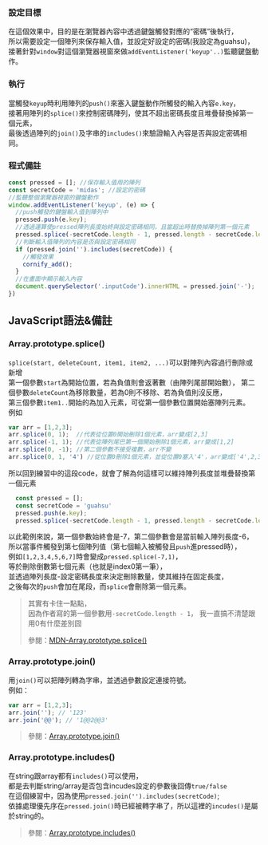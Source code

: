 ### 設定目標
在這個效果中，目的是在瀏覽器內容中透過鍵盤觸發對應的“密碼”後執行，  
所以需要設定一個陣列來保存輸入值，並設定好設定的密碼(我設定為guahsu)，  
接著針對`window`對這個瀏覽器視窗來做`addEventListener('keyup'..)`監聽鍵盤動作。
### 執行
當觸發`keyup`時利用陣列的`push()`來塞入鍵盤動作所觸發的輸入內容`e.key`，  
接著用陣列的`splice()`來控制密碼陣列，使其不超出密碼長度且堆疊替換掉第一個元素，  
最後透過陣列的`join()`及字串的`includes()`來驗證輸入內容是否與設定密碼相同。  
### 程式備註
````javascript
const pressed = []; //保存輸入值用的陣列
const secretCode = 'midas'; //設定的密碼
//監聽整個瀏覽器視窗的鍵盤動作
window.addEventListener('keyup', (e) => {
  //push觸發的鍵盤輸入值到陣列中
  pressed.push(e.key);
  //透過運算使pressed陣列長度始終與設定密碼相同，且當超出時替換掉陣列第一個元素
  pressed.splice(-secretCode.length - 1, pressed.length - secretCode.length);
  //判斷輸入值陣列的內容是否與設定密碼相同
  if (pressed.join('').includes(secretCode)) {
    //觸發效果
    cornify_add();
  }
  //在畫面中顯示輸入內容
  document.querySelector('.inputCode').innerHTML = pressed.join('-');
})
````

## **JavaScript語法&備註**
### **Array.prototype.splice()**
`splice(start, deleteCount, item1, item2, ...)`可以對陣列內容過行刪除或新增  
第一個參數`start`為開始位置，若為負值則會返著數（由陣列尾部開始數），
第二個參數`deleteCount`為移除數量，若為0則不移除、若為負值則沒反應，  
第三個參數`item1..`開始的為加入元素，可從第一個參數位置開始塞陣列元素。  
例如
````javascript
var arr = [1,2,3];
arr.splice(0, 1);  //代表從位置0開始刪除1個元素，arr變成[2,3]
arr.splice(-1, 1); //代表從陣列尾巴第一個開始刪除1個元素，arr變成[1,2]
arr.splice(0, -1); //第二個參數不接受複數，arr不變
arr.splice(0, 1, '4') //從位置0刪除1個元素，並從位置0塞入'4'，arr變成['4',2,3]
````
所以回到練習中的這段code，就會了解為何這樣可以維持陣列長度並堆疊替換第一個元素  
````javascript
  const pressed = []; 
  const secretCode = 'guahsu'
  pressed.push(e.key);
  pressed.splice(-secretCode.length - 1, pressed.length - secretCode.length);
````
以此範例來說，第一個參數始終會是-7，第二個參數會是當前輸入陣列長度-6，  
所以當事件觸發到第七個陣列值（第七個輸入被觸發且`push`進pressed時），  
例如`[1,2,3,4,5,6,7]`時會變成`pressed.splice(-7,1)`，  
等於刪除倒數第七個元素（也就是index0第一筆），  
並透過陣列長度-設定密碼長度來決定刪除數量，使其維持在固定長度，  
之後每次的`push`會加在尾段，而`splice`會刪除第一個元素。
>其實有卡住一點點，  
>因為作者寫的第一個參數用`-secretCode.length - 1`，
>我一直搞不清楚跟用0有什麼差別囧  
>
>參閱：[MDN-Array.prototype.splice()](https://developer.mozilla.org/en-US/docs/Web/JavaScript/Reference/Global_Objects/Array/splice)


### **Array.prototype.join()**
用`join()`可以把陣列轉為字串，並透過參數設定連接符號。  
例如：
````javascript
var arr = [1,2,3];
arr.join(''); // '123'
arr.join('@@'); // '1@@2@@3'
````
>參閱：[Array.prototype.join()](https://developer.mozilla.org/en-US/docs/Web/JavaScript/Reference/Global_Objects/Array/join)


### **Array.prototype.includes()**
在string跟array都有`includes()`可以使用，  
都是去判斷string/array是否包含incudes設定的參數後回傳`true/false`  
在這個練習中，因為使用`pressed.join('').includes(secretCode)`;  
依據處理優先序在`pressed.join()`時已經被轉字串了，所以這裡的`incudes()`是屬於string的。
>參閱：[Array.prototype.includes()](https://developer.mozilla.org/en-US/docs/Web/JavaScript/Reference/Global_Objects/Array/includes)
